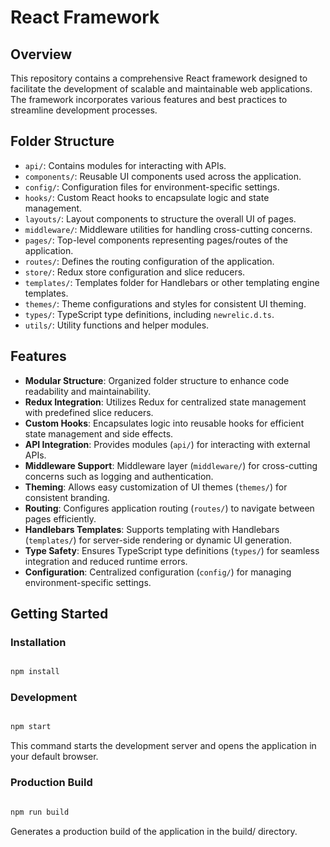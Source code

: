 # React Framework

## Overview
This repository contains a comprehensive React framework designed to facilitate the development of scalable and maintainable web applications. The framework incorporates various features and best practices to streamline development processes.

## Folder Structure
- `api/`: Contains modules for interacting with APIs.
- `components/`: Reusable UI components used across the application.
- `config/`: Configuration files for environment-specific settings.
- `hooks/`: Custom React hooks to encapsulate logic and state management.
- `layouts/`: Layout components to structure the overall UI of pages.
- `middleware/`: Middleware utilities for handling cross-cutting concerns.
- `pages/`: Top-level components representing pages/routes of the application.
- `routes/`: Defines the routing configuration of the application.
- `store/`: Redux store configuration and slice reducers.
- `templates/`: Templates folder for Handlebars or other templating engine templates.
- `themes/`: Theme configurations and styles for consistent UI theming.
- `types/`: TypeScript type definitions, including `newrelic.d.ts`.
- `utils/`: Utility functions and helper modules.

## Features
- **Modular Structure**: Organized folder structure to enhance code readability and maintainability.
- **Redux Integration**: Utilizes Redux for centralized state management with predefined slice reducers.
- **Custom Hooks**: Encapsulates logic into reusable hooks for efficient state management and side effects.
- **API Integration**: Provides modules (`api/`) for interacting with external APIs.
- **Middleware Support**: Middleware layer (`middleware/`) for cross-cutting concerns such as logging and authentication.
- **Theming**: Allows easy customization of UI themes (`themes/`) for consistent branding.
- **Routing**: Configures application routing (`routes/`) to navigate between pages efficiently.
- **Handlebars Templates**: Supports templating with Handlebars (`templates/`) for server-side rendering or dynamic UI generation.
- **Type Safety**: Ensures TypeScript type definitions (`types/`) for seamless integration and reduced runtime errors.
- **Configuration**: Centralized configuration (`config/`) for managing environment-specific settings.

## Getting Started

### Installation
```bash

npm install

```

### Development

```bash

npm start

```
This command starts the development server and opens the application in your default browser.

### Production Build

```bash

npm run build

```

Generates a production build of the application in the build/ directory.
